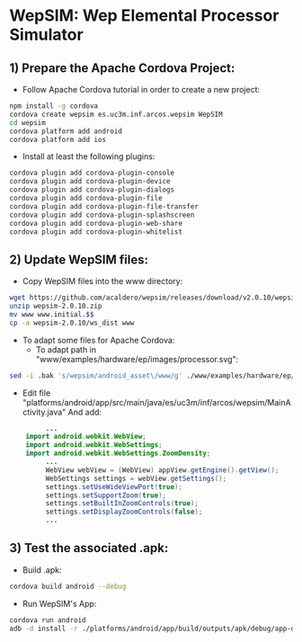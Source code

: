 
# WepSIM: Wep Elemental Processor Simulator

## 1) Prepare the Apache Cordova Project: 

+ Follow Apache Cordova tutorial in order to create a new project:
```bash
npm install -g cordova
cordova create wepsim es.uc3m.inf.arcos.wepsim WepSIM
cd wepsim
cordova platform add android
cordova platform add ios
```

+ Install at least the following plugins:
```bash
cordova plugin add cordova-plugin-console
cordova plugin add cordova-plugin-device
cordova plugin add cordova-plugin-dialogs
cordova plugin add cordova-plugin-file
cordova plugin add cordova-plugin-file-transfer
cordova plugin add cordova-plugin-splashscreen
cordova plugin add cordova-plugin-web-share
cordova plugin add cordova-plugin-whitelist
```

## 2) Update WepSIM files:

+ Copy WepSIM files into the www directory:
```bash
wget https://github.com/acaldero/wepsim/releases/download/v2.0.10/wepsim-2.0.10.zip
unzip wepsim-2.0.10.zip
mv www www.initial.$$
cp -a wepsim-2.0.10/ws_dist www
```

+ To adapt some files for Apache Cordova:
   * To adapt path in "www/examples/hardware/ep/images/processor.svg":
```bash
sed -i .bak 's/wepsim/android_asset\/www/g' ./www/examples/hardware/ep/images/processor.svg
```

   * Edit file "platforms/android/app/src/main/java/es/uc3m/inf/arcos/wepsim/MainActivity.java"
     And add:
```java
         ...
	import android.webkit.WebView;
	import android.webkit.WebSettings;
	import android.webkit.WebSettings.ZoomDensity;
         ...
         WebView webView = (WebView) appView.getEngine().getView();
         WebSettings settings = webView.getSettings();
         settings.setUseWideViewPort(true);
         settings.setSupportZoom(true);
         settings.setBuiltInZoomControls(true);
         settings.setDisplayZoomControls(false);
         ...
```

## 3) Test the associated .apk:

+ Build .apk:
```bash
cordova build android --debug
```

+ Run WepSIM's App:
```bash
cordova run android
adb -d install -r ./platforms/android/app/build/outputs/apk/debug/app-debug.apk
```

